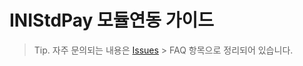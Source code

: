 # INIStdPay 모듈연동 가이드

> Tip. 자주 문의되는 내용은 [Issues](https://github.com/ts-inicis/INIStdPay-Manual/issues) > FAQ 항목으로 정리되어 있습니다.
